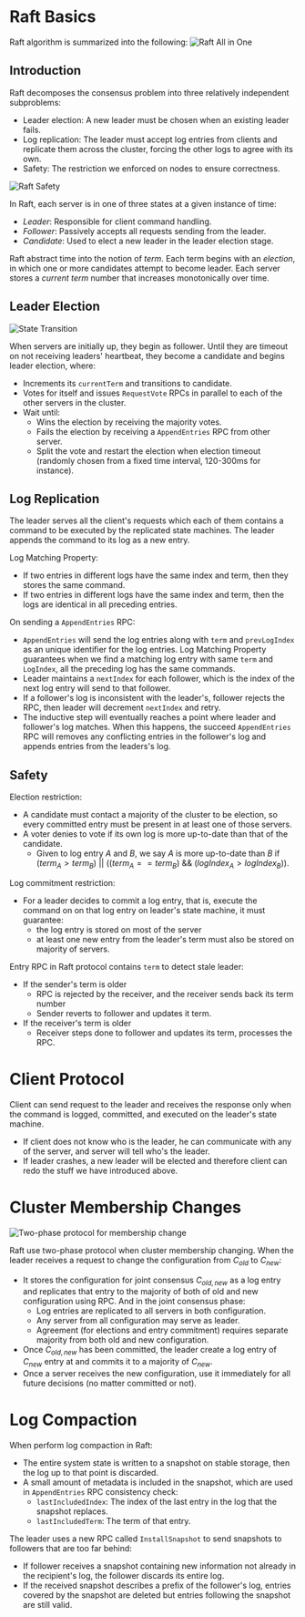 # Raft Basics
Raft algorithm is summarized into the following:
![Raft All in One](./img/raft-all-in-one.png)

## Introduction
Raft decomposes the consensus problem into three relatively independent 
subproblems:
- Leader election: A new leader must be chosen when an existing leader fails.
- Log replication: The leader must accept log entries from clients and
  replicate them across the cluster, forcing the other logs to agree with
  its own.
- Safety: The restriction we enforced on nodes to ensure correctness.

![Raft Safety](./img/raft-safety.png)

In Raft, each server is in one of three states at a given instance of time:
- *Leader*: Responsible for client command handling. 
- *Follower*: Passively accepts all requests sending from the leader.
- *Candidate*: Used to elect a new leader in the leader election stage.

Raft abstract time into the notion of *term*. Each term begins with an 
*election*, in which one or more candidates attempt to become leader. Each 
server stores a *current term* number that increases monotonically over 
time.

## Leader Election
![State Transition](./img/raft-state-transition.png)

When servers are initially up, they begin as follower. Until they are timeout 
on not receiving leaders' heartbeat, they become a candidate and begins leader 
election, where:
- Increments its `currentTerm` and transitions to candidate.
- Votes for itself and issues `RequestVote` RPCs in parallel to each of the 
  other servers in the cluster.
- Wait until:
  - Wins the election by receiving the majority votes.
  - Fails the election by receiving a `AppendEntries` RPC from other server.
  - Split the vote and restart the election when election timeout (randomly 
    chosen from a fixed time interval, 120-300ms for instance).

## Log Replication
The leader serves all the client's requests which each of them contains a 
command to be executed by the replicated state machines. The leader appends 
the command to its log as a new entry.

Log Matching Property:
- If two entries in different logs have the same index and term, then they
  stores the same command.
- If two entries in different logs have the same index and term, then the logs
  are identical in all preceding entries.

On sending a `AppendEntries` RPC: 
- `AppendEntries` will send the log entries along with `term` and `prevLogIndex`
  as an unique identifier for the log entries. Log Matching Property guarantees
  when we find a matching log entry with same `term` and `LogIndex`, all the 
  preceding log has the same commands. 
- Leader maintains a `nextIndex` for each follower, which is the index of the 
  next log entry will send to that follower.
- If a follower's log is inconsistent with the leader's, follower rejects the 
  RPC, then leader will decrement `nextIndex` and retry.
- The inductive step will eventually reaches a point where leader and follower's 
  log matches. When this happens, the succeed `AppendEntries` RPC will removes
  any conflicting entries in the follower's log and appends entries from the 
  leaders's log.
  
## Safety
Election restriction:
- A candidate must contact a majority of the cluster to be election, so every 
  committed entry must be present in at least one of those servers.
- A voter denies to vote if its own log is more up-to-date than that of the 
  candidate.
  - Given to log entry $A$ and $B$, we say $A$ is more up-to-date than $B$ if 
    $(term_A > term_B) ~||~ ((term_A == term_B) ~\&\&~ (logIndex_A > logIndex_B))$.

Log commitment restriction:
- For a leader decides to commit a log entry, that is, execute the command on 
  on that log entry on leader's state machine, it must guarantee:
  - the log entry is stored on most of the server
  - at least one new entry from the leader's term must also be stored on 
    majority of servers.

Entry RPC in Raft protocol contains `term` to detect stale leader:
- If the sender's term is older
  - RPC is rejected by the receiver, and the receiver sends back its term number
  - Sender reverts to follower and updates it term.
- If the receiver's term is older
  - Receiver steps done to follower and updates its term, processes the RPC. 

# Client Protocol
Client can send request to the leader and receives the response only when the 
command is logged, committed, and executed on the leader's state machine.
- If client does not know who is the leader, he can communicate with any of 
  the server, and server will tell who's the leader.
- If leader crashes, a new leader will be elected and therefore client can redo
  the stuff we have introduced above.

# Cluster Membership Changes
![Two-phase protocol for membership change](./img/raft-cluster-membership-change.png)

Raft use two-phase protocol when cluster membership changing. When the leader 
receives a request to change the configuration from $C_{old}$ to $C_{new}$:
- It stores the configuration for joint consensus $C_{old, new}$ as a log entry 
  and replicates that entry to the majority of both of old and new configuration
  using RPC. And in the joint consensus phase:
  - Log entries are replicated to all servers in both configuration.
  - Any server from all configuration may serve as leader.
  - Agreement (for elections and entry commitment) requires separate majority 
    from both old and new configuration.
- Once $C_{old, new}$ has been committed, the leader create a log entry of 
  $C_{new}$ entry at and commits it to a majority of $C_{new}$.
- Once a server receives the new configuration, use it immediately for all
  future decisions (no matter committed or not).

# Log Compaction
When perform log compaction in Raft:
- The entire system state is written to a snapshot on stable storage, then the 
  log up to that point is discarded.
- A small amount of metadata is included in the snapshot, which are used in
  `AppendEntries` RPC consistency check:
  - `lastIncludedIndex`: The index of the last entry in the log that the 
    snapshot replaces.
  - `lastIncludedTerm`: The term of that entry.

The leader uses a new RPC called `InstallSnapshot` to send snapshots to 
followers that are too far behind:
- If follower receives a snapshot containing new information not already in the 
  recipient's log, the follower discards its entire log.
- If the received snapshot describes a prefix of the follower's log, entries 
  covered by the snapshot are deleted but entries following the snapshot are 
  still valid.
